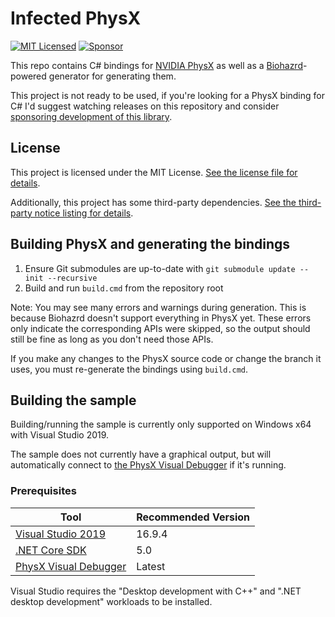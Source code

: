 # Infected PhysX

[![MIT Licensed](https://img.shields.io/github/license/infectedlibraries/infectedphysx?style=flat-square)](LICENSE.txt)
[![Sponsor](https://img.shields.io/badge/sponsor-%E2%9D%A4-lightgrey?logo=github&style=flat-square)](https://github.com/sponsors/PathogenDavid)

This repo contains C# bindings for [NVIDIA PhysX](https://github.com/InfectedLibraries/PhysX) as well as a [Biohazrd](https://github.com/InfectedLibraries/Biohazrd)-powered generator for generating them.

This project is not ready to be used, if you're looking for a PhysX binding for C# I'd suggest watching releases on this repository and consider [sponsoring development of this library](https://github.com/sponsors/PathogenDavid).

## License

This project is licensed under the MIT License. [See the license file for details](LICENSE.txt).

Additionally, this project has some third-party dependencies. [See the third-party notice listing for details](THIRD-PARTY-NOTICES.md).

## Building PhysX and generating the bindings

1. Ensure Git submodules are up-to-date with `git submodule update --init --recursive`
2. Build and run `build.cmd` from the repository root

Note: You may see many errors and warnings during generation. This is because Biohazrd doesn't support everything in PhysX yet. These errors only indicate the corresponding APIs were skipped, so the output should still be fine as long as you don't need those APIs.

If you make any changes to the PhysX source code or change the branch it uses, you must re-generate the bindings using `build.cmd`.

## Building the sample

Building/running the sample is currently only supported on Windows x64 with Visual Studio 2019.

The sample does not currently have a graphical output, but will automatically connect to [the PhysX Visual Debugger](https://developer.nvidia.com/physx-visual-debugger) if it's running.

### Prerequisites

Tool | Recommended Version
-----|--------------------
[Visual Studio 2019](https://visualstudio.microsoft.com/vs/) | 16.9.4
[.NET Core SDK](http://dot.net/) | 5.0
[PhysX Visual Debugger](https://developer.nvidia.com/physx-visual-debugger) | Latest

Visual Studio requires the "Desktop development with C++" and  ".NET desktop development" workloads to be installed.
